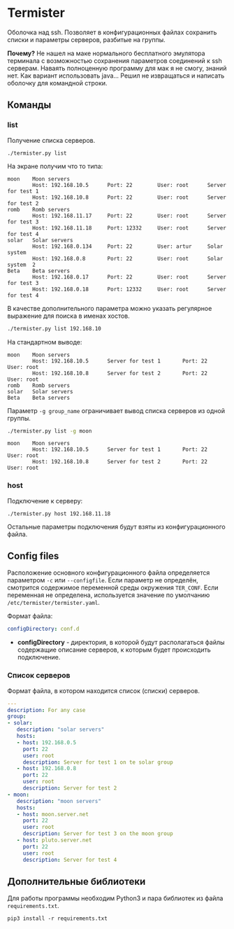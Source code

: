 # Termister

Оболочка над ssh. Позволяет в конфигурационных файлах сохранить списки и параметры серверов,
разбитые на группы.

**Почему?** Не нашел на маке нормального бесплатного эмулятора терминала с возможностью сохранения
параметров соединений к ssh серверам. Наваять полноценную программу для мак я не смогу, знаний
нет. Как вариант использовать java... Решил не извращаться и написать оболочку для командной
строки.

## Команды
### list

Получение списка серверов.

```shell
./termister.py list
```

На экране получим что то типа:

```
moon    Moon servers
        Host: 192.168.10.5      Port: 22        User: root      Server for test 1
        Host: 192.168.10.8      Port: 22        User: root      Server for test 2
romb    Romb servers
        Host: 192.168.11.17     Port: 22        User: root      Server for test 3
        Host: 192.168.11.18     Port: 12332     User: root      Server for test 4
solar   Solar servers
        Host: 192.168.0.134     Port: 22        User: artur     Solar system
        Host: 192.168.0.8       Port: 22        User: root      Solar system  2
Beta    Beta servers
        Host: 192.168.0.17      Port: 22        User: root      Server for test 3
        Host: 192.168.0.18      Port: 12332     User: root      Server for test 4
```

В качестве дополнительного параметра можно указать регулярное выражение для поиска в именах хостов.

```bash
./termister.py list 192.168.10
```

На стандартном выводе:

```
moon    Moon servers
        Host: 192.168.10.5      Server for test 1       Port: 22        User: root
        Host: 192.168.10.8      Server for test 2       Port: 22        User: root
romb    Romb servers
solar   Solar servers
Beta    Beta servers
```

Параметр `-g group_name` ограничивает вывод списка серверов из одной группы.

```bash
./termister.py list -g moon
```

```
moon    Moon servers
        Host: 192.168.10.5      Server for test 1       Port: 22        User: root
        Host: 192.168.10.8      Server for test 2       Port: 22        User: root
```

### host

Подключение к серверу:

```shell
./termister.py host 192.168.11.18
```

Остальные параметры подключения будут взяты из конфигурационного файла.

## Config files

Расположение основного конфигурационного файла определяется параметром `-c` или `--configfile`.
Если параметр не определён, смотрится содержимое переменной среды окружения `TER_CONF`.
Если переменная не определена, используется значение по умолчанию `/etc/termister/termister.yaml`.

Формат файла:

```yaml
configDirectory: conf.d
```

* **configDirectory** - директория, в которой будут располагаться файлы содержащие описание серверов, к которым 
  будет происходить подключение.

###  Список серверов

Формат файла, в котором находится список (списки) серверов.

 ```yaml
 ---
description: For any case
group:
- solar:
    description: "solar servers"
    hosts:
    - host: 192.168.0.5
      port: 22
      user: root
      description: Server for test 1 on te solar group
    - host: 192.168.0.8
      port: 22
      user: root
      description: Server for test 2
- moon:
    description: "moon servers"
    hosts:
    - host: moon.server.net
      port: 22
      user: root
      description: Server for test 3 on the moon group
    - host: pluto.server.net
      port: 22
      user: root
      description: Server for test 4
 ```

## Дополнительные библиотеки

Для работы программы необходим Python3 и пара библиотек из файла `requirements.txt`.

```shell
pip3 install -r requirements.txt
```
